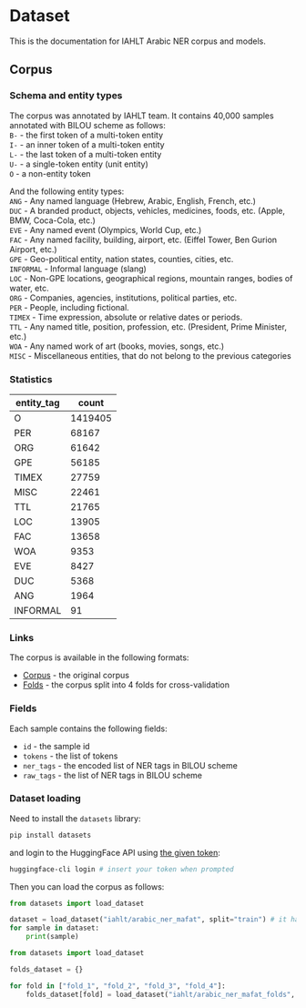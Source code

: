 # Dataset

This is the documentation for IAHLT Arabic NER corpus and models.

## Corpus

### Schema and entity types
The corpus was annotated by IAHLT team. It contains 40,000 samples annotated with BILOU scheme as follows:    
    `B-` - the first token of a multi-token entity    
    `I-` - an inner token of a multi-token entity    
    `L-` - the last token of a multi-token entity    
    `U-` - a single-token entity (unit entity)     
    `O` - a non-entity token    
 
And the following entity types:    
`ANG` - Any named language (Hebrew, Arabic, English, French, etc.)      
`DUC` - A branded product, objects, vehicles, medicines, foods, etc. (Apple, BMW, Coca-Cola, etc.)     
`EVE` - Any named event (Olympics, World Cup, etc.)     
`FAC` - Any named facility, building, airport, etc. (Eiffel Tower, Ben Gurion Airport, etc.)     
`GPE` - Geo-political entity, nation states, counties, cities, etc.     
`INFORMAL` - Informal language (slang)     
`LOC` - Non-GPE locations, geographical regions, mountain ranges, bodies of water, etc.     
`ORG` - Companies, agencies, institutions, political parties, etc.     
`PER` - People, including fictional.     
`TIMEX` - Time expression, absolute or relative dates or periods.     
`TTL` - Any named title, position, profession, etc. (President, Prime Minister, etc.)     
`WOA` - Any named work of art (books, movies, songs, etc.)     
`MISC` - Miscellaneous entities, that do not belong to the previous categories     
      
### Statistics

| entity_tag | count   |
| ---------- | ------- |
| O          | 1419405 |
| PER        | 68167   |
| ORG        | 61642   |
| GPE        | 56185   |
| TIMEX      | 27759   |
| MISC       | 22461   |
| TTL        | 21765   |
| LOC        | 13905   |
| FAC        | 13658   |
| WOA        | 9353    |
| EVE        | 8427    |
| DUC        | 5368    |
| ANG        | 1964    |
| INFORMAL   | 91      |

### Links            
          

The corpus is available in the following formats:

* [Corpus](https://huggingface.co/datasets/iahlt/arabic_ner_mafat) - the original corpus 
* [Folds](https://huggingface.co/datasets/iahlt/arabic_ner_mafat_folds) - the corpus split into 4 folds for cross-validation

### Fields

Each sample contains the following fields:

* `id` - the sample id
* `tokens` - the list of tokens
* `ner_tags` - the encoded list of NER tags in BILOU scheme
* `raw_tags` - the list of NER tags in BILOU scheme


### Dataset loading

Need to install the `datasets` library:

```bash
pip install datasets
```
and login to the HuggingFace API using [the given token](access.md):

```bash
huggingface-cli login # insert your token when prompted
```

Then you can load the corpus as follows:
    
```py
from datasets import load_dataset

dataset = load_dataset("iahlt/arabic_ner_mafat", split="train") # it has all the data in one split
for sample in dataset:
    print(sample)
```

```py
from datasets import load_dataset

folds_dataset = {}

for fold in ["fold_1", "fold_2", "fold_3", "fold_4"]:
    folds_dataset[fold] = load_dataset("iahlt/arabic_ner_mafat_folds", fold)

```

